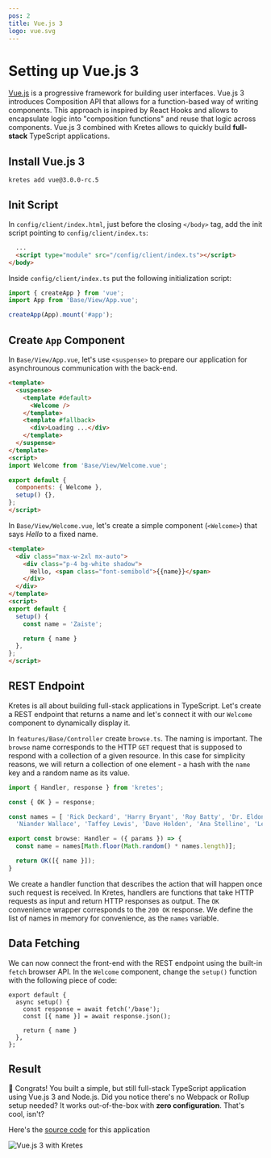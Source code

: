 ```yaml
---
pos: 2
title: Vue.js 3
logo: vue.svg
---
```

# Setting up Vue.js 3

[Vue.js](https://vuejs.org/) is a progressive framework for building user interfaces. Vue.js 3 introduces Composition API that allows for a function-based way of writing components. This approach is inspired by React Hooks and allows to encapsulate logic into "composition functions" and reuse that logic across components. Vue.js 3 combined with Kretes allows to quickly build **full-stack** TypeScript applications.

## Install Vue.js 3

```
kretes add vue@3.0.0-rc.5
```

## Init Script

In `config/client/index.html`, just before the closing `</body>` tag, add the init script pointing to `config/client/index.ts`:

```html
  ...
  <script type="module" src="/config/client/index.ts"></script>
</body>
```

Inside `config/client/index.ts` put the following initialization script:

```ts
import { createApp } from 'vue';
import App from 'Base/View/App.vue';

createApp(App).mount('#app');
```

## Create `App` Component

In `Base/View/App.vue`, let's use `<suspense>` to prepare our application for asynchrounous communication with the back-end.

```html
<template>
  <suspense>
    <template #default>
      <Welcome />
    </template>
    <template #fallback>
      <div>Loading ...</div>
    </template>
  </suspense>
</template>
<script>
import Welcome from 'Base/View/Welcome.vue';

export default {
  components: { Welcome },
  setup() {},
};
</script>
```

In `Base/View/Welcome.vue`, let's create a simple component (`<Welcome>`) that says *Hello* to a fixed name.

```html
<template>
  <div class="max-w-2xl mx-auto">
    <div class="p-4 bg-white shadow">
      Hello, <span class="font-semibold">{{name}}</span>
    </div>
  </div>
</template>
<script>
export default {
  setup() {
    const name = 'Zaiste';

    return { name }
  },
};
</script>
```


## REST Endpoint

Kretes is all about building full-stack applications in TypeScript. Let's create a REST endpoint that returns a name and let's connect it with our `Welcome` component to dynamically display it.

In `features/Base/Controller` create `browse.ts`. The naming is important. The `browse` name corresponds to the HTTP `GET` request that is supposed to respond with a collection of a given resource. In this case for simplicity reasons, we will return a collection of one element - a hash with the `name` key and a random name as its value.

```ts
import { Handler, response } from 'kretes';

const { OK } = response;

const names = [ 'Rick Deckard', 'Harry Bryant', 'Roy Batty', 'Dr. Eldon Tyrell', 'Hannibal Chew',
  'Niander Wallace', 'Taffey Lewis', 'Dave Holden', 'Ana Stelline', 'Leon Kowalski'];

export const browse: Handler = ({ params }) => {
  const name = names[Math.floor(Math.random() * names.length)];

  return OK([{ name }]);
}
```

We create a handler function that describes the action that will happen once such request is received. In Kretes, handlers are functions that take HTTP requests as input and return HTTP responses as output. The `OK` convenience wrapper corresponds to the `200 OK` response. We define the list of names in memory for convenience, as the `names` variable.

## Data Fetching

We can now connect the front-end with the REST endpoint using the built-in `fetch` browser API. In the `Welcome` component, change the `setup()` function with the following piece of code:

```tsx
export default {
  async setup() {
    const response = await fetch('/base');
    const [{ name }] = await response.json();

    return { name }
  },
};
```

## Result

🎉  Congrats! You built a simple, but still full-stack TypeScript application using Vue.js 3 and Node.js. Did you notice there's no Webpack or Rollup setup needed? It works out-of-the-box with **zero configuration**. That's cool, isn't?

Here's the [source code](https://github.com/kreteshq/vuejs3-kretes-setup-example) for this application

![Vue.js 3 with Kretes](https://user-images.githubusercontent.com/200613/90030019-d80dce80-dcbb-11ea-9f7c-928050f8943c.gif)

